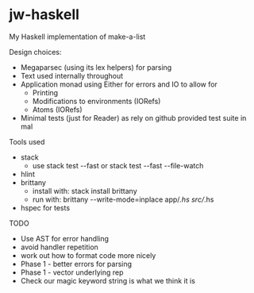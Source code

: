 # jw-haskell

My Haskell implementation of make-a-list

Design choices:

* Megaparsec (using its lex helpers) for parsing
* Text used internally throughout
* Application monad using Either for errors and IO to allow for
  + Printing
  + Modifications to environments (IORefs)
  + Atoms (IORefs)
 * Minimal tests (just for Reader) as rely on github provided test suite in mal

Tools used

* stack
  + use stack test --fast or stack test --fast --file-watch
* hlint
* brittany
  + install with: stack install brittany
  + run with: brittany --write-mode=inplace app/*.hs src/*.hs
* hspec for tests

TODO

* Use AST for error handling
* avoid handler repetition
* work out how to format code more nicely
* Phase 1 - better errors for parsing
* Phase 1 - vector underlying rep
* Check our magic keyword string is what we think it is
